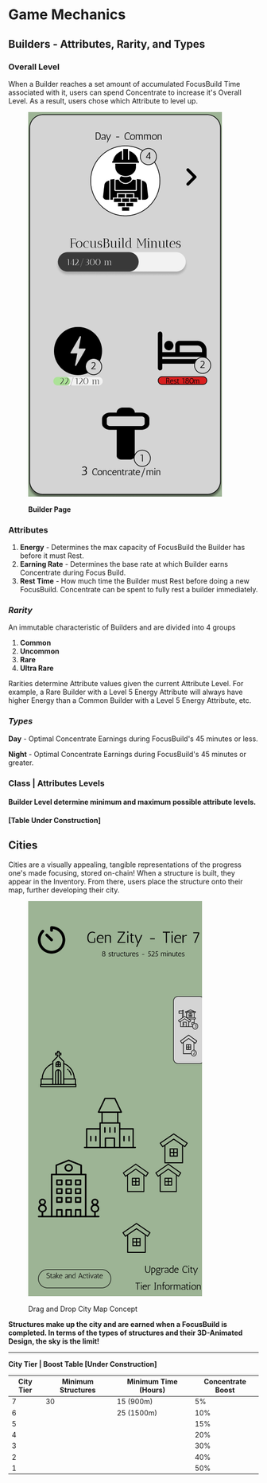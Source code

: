 # Game Mechanics

## Builders - Attributes, Rarity, and Types

### Overall Level

When a Builder reaches a set amount of accumulated FocusBuild Time associated with it, users can spend Concentrate to increase it's Overall Level. As a result, users chose which Attribute to level up.



<figure><img src="../.gitbook/assets/Screen Shot 2022-10-28 at 3.13.48 PM.png" alt=""><figcaption><p><strong>Builder Page</strong></p></figcaption></figure>

### **Attributes**

1. **Energy** - Determines the max capacity of FocusBuild the Builder has before it must Rest.&#x20;
2. **Earning Rate** - Determines the base rate at which Builder earns Concentrate during Focus Build.
3. **Rest Time** - How much time the Builder must Rest before doing a new FocusBuild. Concentrate can be spent to fully rest a builder immediately.&#x20;

### _Rarity_

An immutable characteristic of Builders and are divided into 4 groups&#x20;

1. **Common**
2. **Uncommon**
3. **Rare**&#x20;
4. **Ultra Rare**

Rarities determine Attribute values given the current Attribute Level. For example, a Rare Builder with a Level 5 Energy Attribute will always have higher Energy than a Common Builder with a Level 5 Energy Attribute, etc.&#x20;

### _Types_

**Day** - Optimal Concentrate Earnings during FocusBuild's 45 minutes or less.

**Night** - Optimal Concentrate Earnings during FocusBuild's 45 minutes or greater.

### **Class | Attributes Levels** &#x20;

#### **Builder Level determine minimum and maximum possible attribute levels.**&#x20;

#### **\[Table Under Construction]**

## Cities

Cities are a visually appealing, tangible representations of the progress one's made focusing, stored on-chain! When a structure is built, they appear in the Inventory. From there, users place the structure onto their map, further developing their city.&#x20;

<figure><img src="../.gitbook/assets/Screen Shot 2022-10-12 at 2.34.43 PM.png" alt=""><figcaption><p>Drag and Drop City Map Concept</p></figcaption></figure>

**Structures make up the city and are earned when a FocusBuild is completed. In terms of the types of structures and their 3D-Animated Design, the sky is the limit!**

****

**City Tier | Boost Table \[Under Construction]**

| City Tier | Minimum Structures | Minimum Time (Hours) | Concentrate Boost |
| --------- | ------------------ | -------------------- | ----------------- |
| 7         | 30                 | 15 (900m)            | 5%                |
| 6         |                    | 25 (1500m)           | 10%               |
| 5         |                    |                      | 15%               |
| 4         |                    |                      | 20%               |
| 3         |                    |                      | 30%               |
| 2         |                    |                      | 40%               |
| 1         |                    |                      | 50%               |
